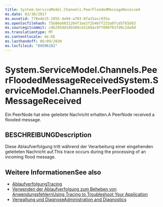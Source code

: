 ```yaml
---
title: System.ServiceModel.Channels.PeerFloodedMessageReceived
ms.date: 03/30/2017
ms.assetid: 778e4e15-2855-4a94-a703-8fa31acc935a
ms.openlocfilehash: 75b86e6031264f3ae2f2b467f233a0fcd5765b83
ms.sourcegitcommit: cdb295dd1db589ce5169ac9ff096f01fd0c2da9d
ms.translationtype: MT
ms.contentlocale: de-DE
ms.lasthandoff: 06/09/2020
ms.locfileid: "84596102"
---
```

# <a name="systemservicemodelchannelspeerfloodedmessagereceived"></a><span data-ttu-id="8f527-102">System.ServiceModel.Channels.PeerFloodedMessageReceived</span><span class="sxs-lookup"><span data-stu-id="8f527-102">System.ServiceModel.Channels.PeerFloodedMessageReceived</span></span>
<span data-ttu-id="8f527-103">Ein PeerNode hat eine geleitete Nachricht erhalten.</span><span class="sxs-lookup"><span data-stu-id="8f527-103">A PeerNode received a flooded message.</span></span>  
  
## <a name="description"></a><span data-ttu-id="8f527-104">BESCHREIBUNG</span><span class="sxs-lookup"><span data-stu-id="8f527-104">Description</span></span>  
 <span data-ttu-id="8f527-105">Diese Ablaufverfolgung tritt während der Verarbeitung einer eingehenden geleiteten Nachricht auf.</span><span class="sxs-lookup"><span data-stu-id="8f527-105">This trace occurs during the processing of an incoming flood message.</span></span>  
  
## <a name="see-also"></a><span data-ttu-id="8f527-106">Weitere Informationen</span><span class="sxs-lookup"><span data-stu-id="8f527-106">See also</span></span>

- [<span data-ttu-id="8f527-107">Ablaufverfolgung</span><span class="sxs-lookup"><span data-stu-id="8f527-107">Tracing</span></span>](index.md)
- [<span data-ttu-id="8f527-108">Verwenden der Ablaufverfolgung zum Beheben von Anwendungsfehlern</span><span class="sxs-lookup"><span data-stu-id="8f527-108">Using Tracing to Troubleshoot Your Application</span></span>](using-tracing-to-troubleshoot-your-application.md)
- [<span data-ttu-id="8f527-109">Verwaltung und Diagnose</span><span class="sxs-lookup"><span data-stu-id="8f527-109">Administration and Diagnostics</span></span>](../index.md)

